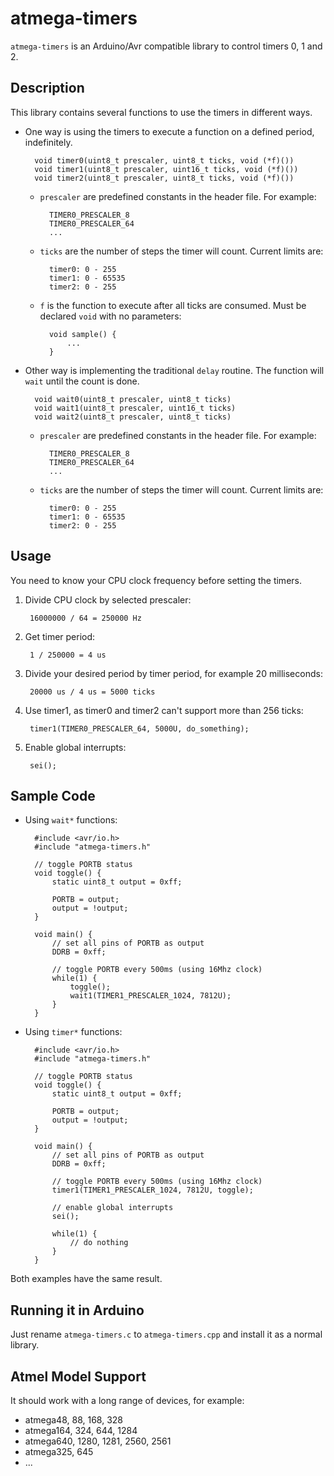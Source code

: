 # atmega-timers

`atmega-timers` is an Arduino/Avr compatible library to control timers 0, 1 and 2.

## Description

This library contains several functions to use the timers in different ways.

- One way is using the timers to execute a function on a defined period, indefinitely.

		void timer0(uint8_t prescaler, uint8_t ticks, void (*f)())
		void timer1(uint8_t prescaler, uint16_t ticks, void (*f)())
		void timer2(uint8_t prescaler, uint8_t ticks, void (*f)())

	- `prescaler` are predefined constants in the header file. For example:

			TIMER0_PRESCALER_8
			TIMER0_PRESCALER_64
			...

	- `ticks` are the number of steps the timer will count. Current limits are:

			timer0: 0 - 255
			timer1: 0 - 65535
			timer2: 0 - 255
	
	- `f` is the function to execute after all ticks are consumed. Must be declared `void`
	with no parameters:
		
			void sample() {
				...
			}

- Other way is implementing the traditional `delay` routine. The function will `wait` until
the count is done.

		void wait0(uint8_t prescaler, uint8_t ticks)
		void wait1(uint8_t prescaler, uint16_t ticks)
		void wait2(uint8_t prescaler, uint8_t ticks)

	- `prescaler` are predefined constants in the header file. For example:

			TIMER0_PRESCALER_8
			TIMER0_PRESCALER_64
			...

	- `ticks` are the number of steps the timer will count. Current limits are:

			timer0: 0 - 255
			timer1: 0 - 65535
			timer2: 0 - 255

## Usage

You need to know your CPU clock frequency before setting the timers.

1. Divide CPU clock by selected prescaler:
	
		16000000 / 64 = 250000 Hz

2. Get timer period:
	
		1 / 250000 = 4 us
	
3. Divide your desired period by timer period, for example 20 milliseconds:
	
		20000 us / 4 us = 5000 ticks

4. Use timer1, as timer0 and timer2 can't support more than 256 ticks:
	
		timer1(TIMER0_PRESCALER_64, 5000U, do_something);

5. Enable global interrupts:
	
		sei();
	
## Sample Code

- Using `wait*` functions:

		#include <avr/io.h>
		#include "atmega-timers.h"

		// toggle PORTB status
		void toggle() {
			static uint8_t output = 0xff;

			PORTB = output;
			output = !output;
		}

		void main() {
			// set all pins of PORTB as output
			DDRB = 0xff;
			
			// toggle PORTB every 500ms (using 16Mhz clock)
			while(1) {
				toggle();
				wait1(TIMER1_PRESCALER_1024, 7812U);
			}
		}

- Using `timer*` functions:

		#include <avr/io.h>
		#include "atmega-timers.h"

		// toggle PORTB status
		void toggle() {
			static uint8_t output = 0xff;

			PORTB = output;
			output = !output;
		}

		void main() {
			// set all pins of PORTB as output
			DDRB = 0xff;
			
			// toggle PORTB every 500ms (using 16Mhz clock)
			timer1(TIMER1_PRESCALER_1024, 7812U, toggle);
			
			// enable global interrupts
			sei();

			while(1) {
				// do nothing
			}
		}

Both examples have the same result.

## Running it in Arduino

Just rename `atmega-timers.c` to `atmega-timers.cpp` and install it as a normal library.

## Atmel Model Support

It should work with a long range of devices, for example:

- atmega48, 88, 168, 328
- atmega164, 324, 644, 1284
- atmega640, 1280, 1281, 2560, 2561
- atmega325, 645
- ...
